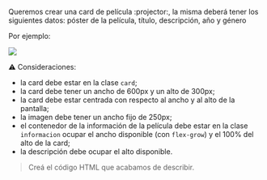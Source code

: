 Queremos crear una card de película :projector:, la misma deberá tener los siguientes datos: póster de la película, título, descripción, año y género

Por ejemplo:

![](https://i.ibb.co/z6hKMWp/Screen-Shot-2020-08-28-at-17-10-56.png)

:warning: Consideraciones:

- la card debe estar en la clase `card`;
- la card debe tener un ancho de 600px y un alto de 300px;
- la card debe estar centrada con respecto al ancho y al alto de la pantalla;
- la imagen debe tener un ancho fijo de 250px;
- el contenedor de la información de la película debe estar en la clase `informacion` ocupar el ancho disponible (con `flex-grow`) y el 100% del alto de la card;
- la descripción debe ocupar el alto disponible.

> Creá el código HTML que acabamos de describir.